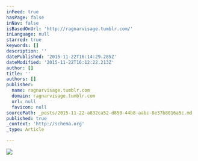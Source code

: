 ```yaml
---
inFeed: true
hasPage: false
inNav: false
isBasedOnUrl: 'http://ragnarvisage.tumblr.com/'
inLanguage: null
starred: true
keywords: []
description: ''
datePublished: '2015-11-22T16:14:29.285Z'
dateModified: '2015-11-22T16:12:22.213Z'
author: []
title: ''
authors: []
publisher:
  name: ragnarvisage.tumblr.com
  domain: ragnarvisage.tumblr.com
  url: null
  favicon: null
sourcePath: _posts/2015-11-22-a832ca52-d850-44b8-aabc-8e37b8016a5c.md
published: true
_context: 'http://schema.org'
_type: Article

---
```

![](http://36.media.tumblr.com/5366c071e321a7c4560b62a17162d459/tumblr_nxv6r9PaUo1rjeifoo1_500.jpg)